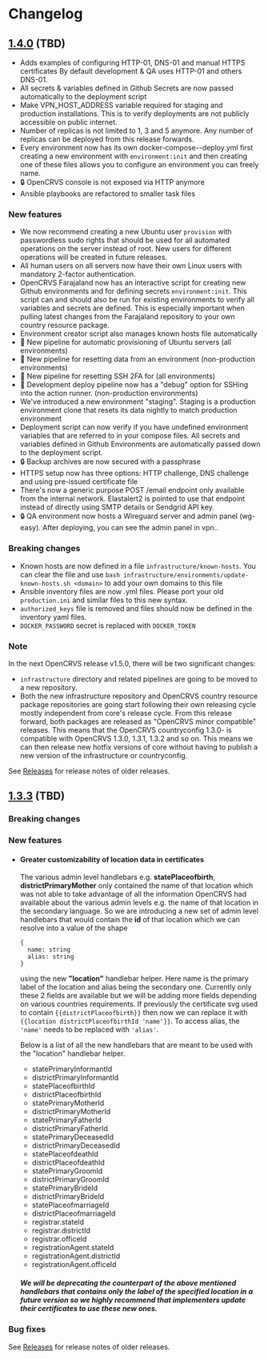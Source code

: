 # Changelog

## [1.4.0](https://github.com/opencrvs/opencrvs-farajaland/compare/v1.3.3...v1.4.0) (TBD)

- Adds examples of configuring HTTP-01, DNS-01 and manual HTTPS certificates By default development & QA uses HTTP-01 and others DNS-01.
- All secrets & variables defined in Github Secrets are now passed automatically to the deployment script
- Make VPN_HOST_ADDRESS variable required for staging and production installations. This is to verify deployments are not publicly accessible on public internet.
- Number of replicas is not limited to 1, 3 and 5 anymore. Any number of replicas can be deployed from this release forwards.
- Every environment now has its own docker-compose-<environment>-deploy.yml first creating a new environment with `environment:init` and then creating one of these files allows you to configure an environment you can freely name.
- 🔒 OpenCRVS console is not exposed via HTTP anymore
- Ansible playbooks are refactored to smaller task files

### New features

- We now recommend creating a new Ubuntu user `provision` with passwordless sudo rights that should be used for all automated operations on the server instead of root. New users for different operations will be created in future releases.
- All human users on all servers now have their own Linux users with mandatory 2-factor authentication.
- OpenCRVS Farajaland now has an interactive script for creating new Github environments and for defining secrets `environment:init`. This script can and should also be run for existing environments to verify all variables and secrets are defined. This is especially important when pulling latest changes from the Farajaland repository to your own country resource package.
- Environment creator script also manages known hosts file automatically
- 🚰 New pipeline for automatic provisioning of Ubuntu servers (all environments)
- 🚰 New pipeline for resetting data from an environment (non-production environments)
- 🚰 New pipeline for resetting SSH 2FA for (all environments)
- 🚰 Development deploy pipeline now has a "debug" option for SSHing into the action runner. (non-production environments)
- We've introduced a new environment "staging". Staging is a production environment clone that resets its data nightly to match production environment
- Deployment script can now verify if you have undefined environment variables that are referred to in your compose files. All secrets and variables defined in Github Environments are automatically passed down to the deployment script.
- 🔒 Backup archives are now secured with a passphrase
- HTTPS setup now has three options: HTTP challenge, DNS challenge and using pre-issued certificate file
- There's now a generic purpose POST /email endpoint only available from the internal network. Elastalert2 is pointed to use that endpoint instead of directly using SMTP details or Sendgrid API key.
- 🔒 QA environment now hosts a Wireguard server and admin panel (wg-easy). After deploying, you can see the admin panel in vpn.<your domain>.

### Breaking changes

- Known hosts are now defined in a file `infrastructure/known-hosts`. You can clear the file and use `bash infrastructure/environments/update-known-hosts.sh <domain>` to add your own domains to this file
- Ansible inventory files are now .yml files. Please port your old `production.ini` and similar files to this new syntax.
- `authorized_keys` file is removed and files should now be defined in the inventory yaml files.
- `DOCKER_PASSWORD` secret is replaced with `DOCKER_TOKEN`

### Note

In the next OpenCRVS release v1.5.0, there will be two significant changes:

- `infrastructure` directory and related pipelines are going to be moved to a new repository.
- Both the new infrastructure repository and OpenCRVS country resource package repositories are going start following their own releasing cycle mostly independent from core's release cycle.
  From this release forward, both packages are released as "OpenCRVS minor compatible" releases. This means that the OpenCRVS countryconfig 1.3.0-<incrementing release number> is compatible with OpenCRVS 1.3.0, 1.3.1, 1.3.2 and so on. This means we can then release new hotfix versions of core without having to publish a new version of the infrastructure or countryconfig.

See [Releases](https://github.com/opencrvs/opencrvs-farajaland/releases) for release notes of older releases.

## [1.3.3](https://github.com/opencrvs/opencrvs-farajaland/compare/v1.3.2...v1.3.3) (TBD)

### Breaking changes

### New features

- #### Greater customizability of location data in certificates

  The various admin level handlebars e.g. **statePlaceofbirth**,
  **districtPrimaryMother** only contained the name of that location which was
  not able to take advantage of all the information OpenCRVS had available
  about the various admin levels e.g. the name of that location in the
  secondary language. So we are introducing a new set of admin level
  handlebars that would contain the **id** of that location which we can
  resolve into a value of the shape

  ```
  {
    name: string
    alias: string
  }
  ```

  using the new **"location"** handlebar helper. Here name is the primary
  label of the location and alias being the secondary one. Currently only
  these 2 fields are available but we will be adding more fields depending on
  various countries requirements. If previously the certificate svg used to
  contain `{{districtPlaceofbirth}}` then now we can replace it with
  `{{location districtPlaceofbirthId 'name'}}`. To access alias, the `'name'`
  needs to be replaced with `'alias'`.

  Below is a list of all the new handlebars that are meant to be used with the
  "location" handlebar helper.

  - statePrimaryInformantId
  - districtPrimaryInformantId
  - statePlaceofbirthId
  - districtPlaceofbirthId
  - statePrimaryMotherId
  - districtPrimaryMotherId
  - statePrimaryFatherId
  - districtPrimaryFatherId
  - statePrimaryDeceasedId
  - districtPrimaryDeceasedId
  - statePlaceofdeathId
  - districtPlaceofdeathId
  - statePrimaryGroomId
  - districtPrimaryGroomId
  - statePrimaryBrideId
  - districtPrimaryBrideId
  - statePlaceofmarriageId
  - districtPlaceofmarriageId
  - registrar.stateId
  - registrar.districtId
  - registrar.officeId
  - registrationAgent.stateId
  - registrationAgent.districtId
  - registrationAgent.officeId

  ##### We will be deprecating the counterpart of the above mentioned handlebars that contains only the label of the specified location in a future version so we highly recommend that implementers update their certificates to use these new ones.

### Bug fixes

See [Releases](https://github.com/opencrvs/opencrvs-farajaland/releases) for release notes of older releases.
